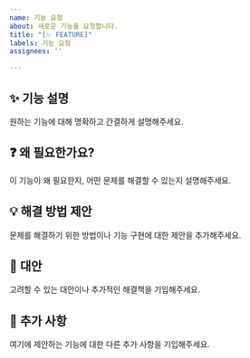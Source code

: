 ```yaml
---
name: 기능 요청
about: 새로운 기능을 요청합니다.
title: "[✨ FEATURE]"
labels: 기능 요청
assignees: ''

---
```


## ✨ 기능 설명
원하는 기능에 대해 명확하고 간결하게 설명해주세요.

## ❓ 왜 필요한가요?
이 기능이 왜 필요한지, 어떤 문제를 해결할 수 있는지 설명해주세요.

## 💡 해결 방법 제안
문제를 해결하기 위한 방법이나 기능 구현에 대한 제안을 추가해주세요.

## 🔄 대안
고려할 수 있는 대안이나 추가적인 해결책을 기입해주세요.

## 📝 추가 사항
여기에 제안하는 기능에 대한 다른 추가 사항을 기입해주세요.
